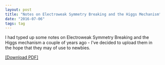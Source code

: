 ```yaml
---
layout: post
title: "Notes on Electroweak Symmetry Breaking and the Higgs Mechanism"
date: "2016-07-06"
tags: tag
---
```


I had typed up some notes on Electroweak Symmetry Breaking and the Higgs mechanism a couple of years ago - I've decided to upload them in the hope that they may of use to newbies.

[[Download PDF]](/assets/ewsb.pdf)
